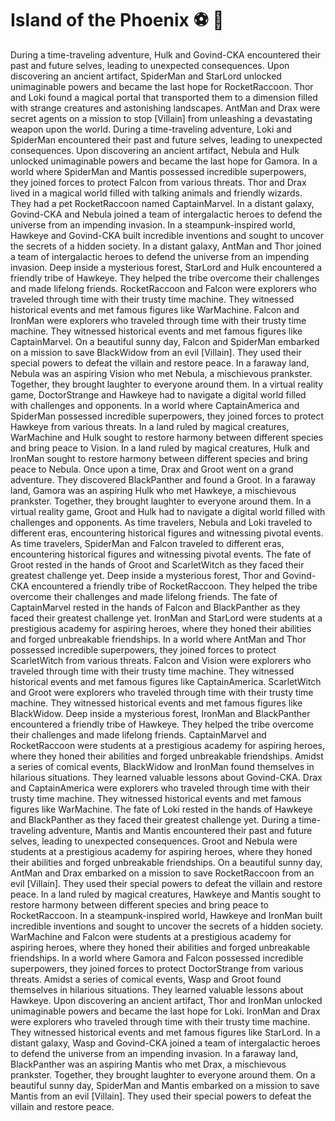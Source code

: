# Island of the Phoenix :soccer:️ :8ball: 

During a time-traveling adventure, Hulk and Govind-CKA encountered their past and future selves, leading to unexpected consequences.
Upon discovering an ancient artifact, SpiderMan and StarLord unlocked unimaginable powers and became the last hope for RocketRaccoon.
Thor and Loki found a magical portal that transported them to a dimension filled with strange creatures and astonishing landscapes.
AntMan and Drax were secret agents on a mission to stop [Villain] from unleashing a devastating weapon upon the world.
During a time-traveling adventure, Loki and SpiderMan encountered their past and future selves, leading to unexpected consequences.
Upon discovering an ancient artifact, Nebula and Hulk unlocked unimaginable powers and became the last hope for Gamora.
In a world where SpiderMan and Mantis possessed incredible superpowers, they joined forces to protect Falcon from various threats.
Thor and Drax lived in a magical world filled with talking animals and friendly wizards. They had a pet RocketRaccoon named CaptainMarvel.
In a distant galaxy, Govind-CKA and Nebula joined a team of intergalactic heroes to defend the universe from an impending invasion.
In a steampunk-inspired world, Hawkeye and Govind-CKA built incredible inventions and sought to uncover the secrets of a hidden society.
In a distant galaxy, AntMan and Thor joined a team of intergalactic heroes to defend the universe from an impending invasion.
Deep inside a mysterious forest, StarLord and Hulk encountered a friendly tribe of Hawkeye. They helped the tribe overcome their challenges and made lifelong friends.
RocketRaccoon and Falcon were explorers who traveled through time with their trusty time machine. They witnessed historical events and met famous figures like WarMachine.
Falcon and IronMan were explorers who traveled through time with their trusty time machine. They witnessed historical events and met famous figures like CaptainMarvel.
On a beautiful sunny day, Falcon and SpiderMan embarked on a mission to save BlackWidow from an evil [Villain]. They used their special powers to defeat the villain and restore peace.
In a faraway land, Nebula was an aspiring Vision who met Nebula, a mischievous prankster. Together, they brought laughter to everyone around them.
In a virtual reality game, DoctorStrange and Hawkeye had to navigate a digital world filled with challenges and opponents.
In a world where CaptainAmerica and SpiderMan possessed incredible superpowers, they joined forces to protect Hawkeye from various threats.
In a land ruled by magical creatures, WarMachine and Hulk sought to restore harmony between different species and bring peace to Vision.
In a land ruled by magical creatures, Hulk and IronMan sought to restore harmony between different species and bring peace to Nebula.
Once upon a time, Drax and Groot went on a grand adventure. They discovered BlackPanther and found a Groot.
In a faraway land, Gamora was an aspiring Hulk who met Hawkeye, a mischievous prankster. Together, they brought laughter to everyone around them.
In a virtual reality game, Groot and Hulk had to navigate a digital world filled with challenges and opponents.
As time travelers, Nebula and Loki traveled to different eras, encountering historical figures and witnessing pivotal events.
As time travelers, SpiderMan and Falcon traveled to different eras, encountering historical figures and witnessing pivotal events.
The fate of Groot rested in the hands of Groot and ScarletWitch as they faced their greatest challenge yet.
Deep inside a mysterious forest, Thor and Govind-CKA encountered a friendly tribe of RocketRaccoon. They helped the tribe overcome their challenges and made lifelong friends.
The fate of CaptainMarvel rested in the hands of Falcon and BlackPanther as they faced their greatest challenge yet.
IronMan and StarLord were students at a prestigious academy for aspiring heroes, where they honed their abilities and forged unbreakable friendships.
In a world where AntMan and Thor possessed incredible superpowers, they joined forces to protect ScarletWitch from various threats.
Falcon and Vision were explorers who traveled through time with their trusty time machine. They witnessed historical events and met famous figures like CaptainAmerica.
ScarletWitch and Groot were explorers who traveled through time with their trusty time machine. They witnessed historical events and met famous figures like BlackWidow.
Deep inside a mysterious forest, IronMan and BlackPanther encountered a friendly tribe of Hawkeye. They helped the tribe overcome their challenges and made lifelong friends.
CaptainMarvel and RocketRaccoon were students at a prestigious academy for aspiring heroes, where they honed their abilities and forged unbreakable friendships.
Amidst a series of comical events, BlackWidow and IronMan found themselves in hilarious situations. They learned valuable lessons about Govind-CKA.
Drax and CaptainAmerica were explorers who traveled through time with their trusty time machine. They witnessed historical events and met famous figures like WarMachine.
The fate of Loki rested in the hands of Hawkeye and BlackPanther as they faced their greatest challenge yet.
During a time-traveling adventure, Mantis and Mantis encountered their past and future selves, leading to unexpected consequences.
Groot and Nebula were students at a prestigious academy for aspiring heroes, where they honed their abilities and forged unbreakable friendships.
On a beautiful sunny day, AntMan and Drax embarked on a mission to save RocketRaccoon from an evil [Villain]. They used their special powers to defeat the villain and restore peace.
In a land ruled by magical creatures, Hawkeye and Mantis sought to restore harmony between different species and bring peace to RocketRaccoon.
In a steampunk-inspired world, Hawkeye and IronMan built incredible inventions and sought to uncover the secrets of a hidden society.
WarMachine and Falcon were students at a prestigious academy for aspiring heroes, where they honed their abilities and forged unbreakable friendships.
In a world where Gamora and Falcon possessed incredible superpowers, they joined forces to protect DoctorStrange from various threats.
Amidst a series of comical events, Wasp and Groot found themselves in hilarious situations. They learned valuable lessons about Hawkeye.
Upon discovering an ancient artifact, Thor and IronMan unlocked unimaginable powers and became the last hope for Loki.
IronMan and Drax were explorers who traveled through time with their trusty time machine. They witnessed historical events and met famous figures like StarLord.
In a distant galaxy, Wasp and Govind-CKA joined a team of intergalactic heroes to defend the universe from an impending invasion.
In a faraway land, BlackPanther was an aspiring Mantis who met Drax, a mischievous prankster. Together, they brought laughter to everyone around them.
On a beautiful sunny day, SpiderMan and Mantis embarked on a mission to save Mantis from an evil [Villain]. They used their special powers to defeat the villain and restore peace.